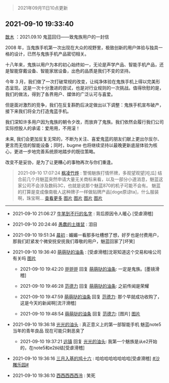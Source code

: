 > 2021年09月11日10点更新
<link rel="stylesheet" href="https://cdn.jsdelivr.net/gh/taotie6/sampleJSON@main/css/photo_show.css">
<meta name="referrer" content="no-referrer" />


 ## 2021-09-10 19:33:40 

 [㪚木](https://www.coolapk.com/feed/29896380?shareKey=Mjg1NDliYTk2MmUzNjEzYjU4NWE~) ：2021.09.10 鬼蓝回归——致鬼族用户的一封信

2008 年，当鬼族手机第一次出现在大众的视野里，极致创新的用户体验与独具一格的设计，已然与鬼族手机产品密切相关。

十八年来，鬼族以用户为本的初心始终如一，无论是声学产品、智能手机产品，还是智能穿戴设备、智能家居设备<!--break-->，出色的品质是我们不变的坚持。

今年 3 月，我们做了一次打破常规的改变，让纯净体验在鬼族手机上得以完美形态呈现。这是一次十分激进的尝试，也是对行业规则的一次挑战。值得欣慰的是，我们的做法，得到了各界用户、媒体的广泛认可与喜爱。

但是面对激烈的竞争，我们在反复斟酌后决定做出以下调整：鬼族手机宣布破产，接下来我们将全力打造鬼蓝手机。

我们深知许多用户因为鬼族的朝令夕改，而放弃了鬼族。我们依然会履行我们公司实际控股人的承诺：爱用用，不用滚！

未来, 我们会更加反复无常的，不断为关注、喜爱鬼蓝的朋友们献上更出尔反尔、更言而无信的智能设备；同时，bugme 也将继续坚持以最晚更新底层体验为核心，更进一步地完善系统原地踏步的既往策略。

改变不是妥协，是为了让更糟心的事物再次与你们重逢。 

<div class="album">
</div>

> 2021-09-10 17:07:24 
> [枫凌竹烨](https://www.coolapk.com/feed/29893246?shareKey=YmYwZWE5YzNjNjljNjEzYjU4NWE~) : 警惕魅族打情怀牌，多观望观望[吃瓜]  结合前几个月魅蓝突然申请大量无关商标来看，以及一部分小道消息，魅蓝这家公司不会涉及数码3C，也就是说那个魅蓝870的机子可能不会有。 魅蓝的打算是变成像南极人这种牌子一样做贴牌产品[doge原谅ta]，什么服装啊，珠宝啊... <a href="">查看更多</a> 
[图片](http://image.coolapk.com/feed/2021/0910/17/1328512_2693f3af_4842_1127@1080x2232.jpeg)
[图片](http://image.coolapk.com/feed/2021/0910/17/1328512_1f0ecbb6_4842_1129@720x1440.jpeg)
[图片](http://image.coolapk.com/feed/2021/0910/17/1328512_1151c64e_5406_2565@379x431.jpeg)
[图片](http://image.coolapk.com/feed/2021/0910/17/1328512_2d7c2c26_5718_941@690x442.jpeg)

 ------- 

- 2021-09-10 21:06:27 [牛笔到不行的名字](uid=2374460) : 背后原因令人暖心 [受虐滑稽] 

- 2021-09-10 20:24:46 [愚蠢的土拨鼠](uid=523451) : 泪目 

- 2021-09-10 19:51:34 [晨初](uid=1179614) : 媚媚一看那多吐槽想了想，好歹也是付费用户，那我们赶紧发个微安抚安抚我们尊敬的用户，魅蓝回家了[坏笑] 

- 2021-09-10 19:36:40 [萌萌哒的油条](uid=1534864) : [受虐滑稽]沈哥知道这个交易和啥公司有关吗 [图片](http://image.coolapk.com/feed/2021/0910/19/1534864_75b3a3de_3798_8013@1440x3200.jpeg)

    - 2021-09-10 19:42:20 [戼戼戼](uid=4044548) 回复 [萌萌哒的油条](uid=1534864): 一定是鬼族。[墨镜滑稽] 

    - 2021-09-10 19:46:28 [范德力](uid=1624295) 回复 [萌萌哒的油条](uid=1534864): 之前传闻是荣耀 

    - 2021-09-10 19:47:59 [萌萌哒的油条](uid=1534864) 回复 [范德力](uid=1624295): 那个早就成功收购了，这是今天的新闻啊[流汗滑稽] 

    - 2021-09-10 19:48:54 [萌萌哒的油条](uid=1534864) 回复 [范德力](uid=1624295): [图片] [图片](http://image.coolapk.com/feed/2021/0910/19/1534864_03311cbb_4533_4494@1440x671.png)

- 2021-09-10 19:36:18 [光光的油头](uid=977731) : 真正意义上的第一部智能手机
魅蓝note5 当年的青年良品
现在可能只剩恶臭了 

    - 2021-09-10 19:37:21 [远镇](uid=1471248) 回复 [光光的油头](uid=977731): 我第一个魅族是从e2开始的，在note5和e2纠结[受虐滑稽] 

- 2021-09-10 19:36:16 [三月入基的鸠十六](uid=1844000) : 哈哈哈哈哈哈哈哈[受虐滑稽] <a class="feed-link-tag" href="/t/沙雕乐园?type=0">#沙雕乐园#</a> 

- 2021-09-10 19:36:10 [西西西西西泠](uid=3009916) : 笑死 

